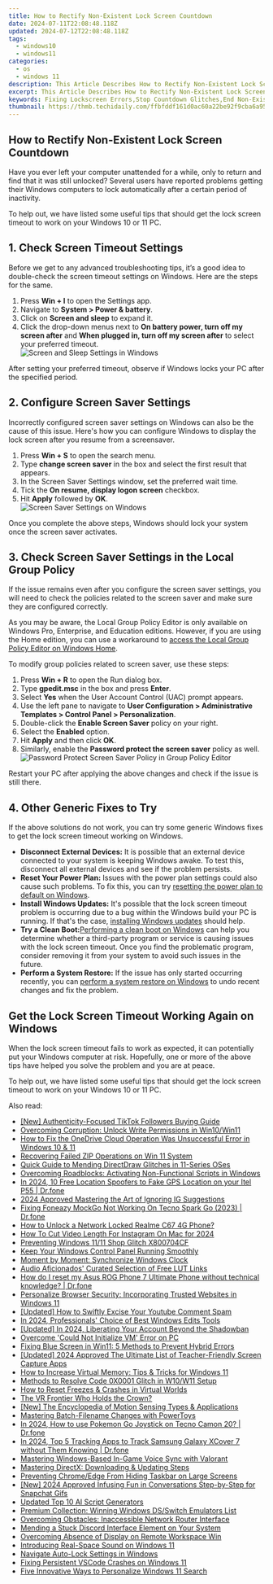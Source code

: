 ```yaml
---
title: How to Rectify Non-Existent Lock Screen Countdown
date: 2024-07-11T22:08:48.118Z
updated: 2024-07-12T22:08:48.118Z
tags:
  - windows10
  - windows11
categories:
  - os
  - windows 11
description: This Article Describes How to Rectify Non-Existent Lock Screen Countdown
excerpt: This Article Describes How to Rectify Non-Existent Lock Screen Countdown
keywords: Fixing Lockscreen Errors,Stop Countdown Glitches,End Non-Existent Timer,Resolve Lock Issue Quickly,Correct Screen Delay,Prevent Inaccurate Time,Mend Display Discrepancy
thumbnail: https://thmb.techidaily.com/ffbfddf161d0ac60a22be92f9cba6a955de35f0f8d89dbf512993c012ef61e6c.jpg
---
```


## How to Rectify Non-Existent Lock Screen Countdown

 Have you ever left your computer unattended for a while, only to return and find that it was still unlocked? Several users have reported problems getting their Windows computers to lock automatically after a certain period of inactivity.

 To help out, we have listed some useful tips that should get the lock screen timeout to work on your Windows 10 or 11 PC.

## 1\. Check Screen Timeout Settings

 Before we get to any advanced troubleshooting tips, it’s a good idea to double-check the screen timeout settings on Windows. Here are the steps for the same.

1. Press **Win + I** to open the Settings app.
2. Navigate to **System > Power & battery**.
3. Click on **Screen and sleep** to expand it.
4. Click the drop-down menus next to **On battery power, turn off my screen after** and **When plugged in, turn off my screen after** to select your preferred timeout.  
![Screen and Sleep Settings in Windows](https://static1.makeuseofimages.com/wordpress/wp-content/uploads/2023/09/screen-and-sleep-settings-in-windows.jpg)

 After setting your preferred timeout, observe if Windows locks your PC after the specified period.

## 2\. Configure Screen Saver Settings

 Incorrectly configured screen saver settings on Windows can also be the cause of this issue. Here's how you can configure Windows to display the lock screen after you resume from a screensaver.

1. Press **Win + S** to open the search menu.
2. Type **change screen saver** in the box and select the first result that appears.
3. In the Screen Saver Settings window, set the preferred wait time.
4. Tick the **On resume, display logon screen** checkbox.
5. Hit **Apply** followed by **OK**.  
![Screen Saver Settings on Windows](https://static1.makeuseofimages.com/wordpress/wp-content/uploads/2023/09/screen-saver-settings-on-windows.jpg)

 Once you complete the above steps, Windows should lock your system once the screen saver activates.

## 3\. Check Screen Saver Settings in the Local Group Policy

 If the issue remains even after you configure the screen saver settings, you will need to check the policies related to the screen saver and make sure they are configured correctly.

 As you may be aware, the Local Group Policy Editor is only available on Windows Pro, Enterprise, and Education editions. However, if you are using the Home edition, you can use a workaround to [access the Local Group Policy Editor on Windows Home](https://www.makeuseof.com/tag/access-group-policy-editor-even-windows-home-settings-try/).

 To modify group policies related to screen saver, use these steps:

1. Press **Win + R** to open the Run dialog box.
2. Type **gpedit.msc** in the box and press **Enter**.
3. Select **Yes** when the User Account Control (UAC) prompt appears.
4. Use the left pane to navigate to **User Configuration > Administrative Templates > Control Panel > Personalization**.
5. Double-click the **Enable Screen Saver** policy on your right.
6. Select the **Enabled** option.
7. Hit **Apply** and then click **OK**.
8. Similarly, enable the **Password protect the screen saver** policy as well.  
![Password Protect Screen Saver Policy in Group Policy Editor](https://static1.makeuseofimages.com/wordpress/wp-content/uploads/2023/09/password-protect-screen-saver-policy-in-group-policy-editor.jpg)

 Restart your PC after applying the above changes and check if the issue is still there.

## 4\. Other Generic Fixes to Try

 If the above solutions do not work, you can try some generic Windows fixes to get the lock screen timeout working on Windows.

* **Disconnect External Devices:** It is possible that an external device connected to your system is keeping Windows awake. To test this, disconnect all external devices and see if the problem persists.
* **Reset Your Power Plan:** Issues with the power plan settings could also cause such problems. To fix this, you can try [resetting the power plan to default on Windows](https://www.makeuseof.com/reset-power-plans-to-default-in-windows/).
* **Install Windows Updates:** It's possible that the lock screen timeout problem is occurring due to a bug within the Windows build your PC is running. If that's the case, [installing Windows updates](https://www.makeuseof.com/update-windows-manually/) should help.
* **Try a Clean Boot:**[Performing a clean boot on Windows](https://www.makeuseof.com/how-perform-clean-boot-windows-10/) can help you determine whether a third-party program or service is causing issues with the lock screen timeout. Once you find the problematic program, consider removing it from your system to avoid such issues in the future.
* **Perform a System Restore:** If the issue has only started occurring recently, you can [perform a system restore on Windows](https://www.makeuseof.com/use-system-restore-windows/) to undo recent changes and fix the problem.

## Get the Lock Screen Timeout Working Again on Windows

 When the lock screen timeout fails to work as expected, it can potentially put your Windows computer at risk. Hopefully, one or more of the above tips have helped you solve the problem and you are at peace.

 To help out, we have listed some useful tips that should get the lock screen timeout to work on your Windows 10 or 11 PC.



<ins class="adsbygoogle"
      style="display:block"
      data-ad-client="ca-pub-7571918770474297"
      data-ad-slot="8358498916"
      data-ad-format="auto"
      data-full-width-responsive="true"></ins>
<span class="atpl-alsoreadstyle">Also read:</span>
<div><ul>
<li><a href="https://tiktok-videos.techidaily.com/new-authenticity-focused-tiktok-followers-buying-guide/"><u>[New] Authenticity-Focused TikTok Followers Buying Guide</u></a></li>
<li><a href="https://windows11.techidaily.com/overcoming-corruption-unlock-write-permissions-in-win10win11/"><u>Overcoming Corruption: Unlock Write Permissions in Win10/Win11</u></a></li>
<li><a href="https://windows11.techidaily.com/how-to-fix-the-onedrive-cloud-operation-was-unsuccessful-error-in-windows-10-and-11/"><u>How to Fix the OneDrive Cloud Operation Was Unsuccessful Error in Windows 10 & 11</u></a></li>
<li><a href="https://windows11.techidaily.com/recovering-failed-zip-operations-on-win-11-system/"><u>Recovering Failed ZIP Operations on Win 11 System</u></a></li>
<li><a href="https://windows11.techidaily.com/quick-guide-to-mending-directdraw-glitches-in-11-series-oses/"><u>Quick Guide to Mending DirectDraw Glitches in 11-Series OSes</u></a></li>
<li><a href="https://windows11.techidaily.com/overcoming-roadblocks-activating-non-functional-scripts-in-windows/"><u>Overcoming Roadblocks: Activating Non-Functional Scripts in Windows</u></a></li>
<li><a href="https://android-location.techidaily.com/in-2024-10-free-location-spoofers-to-fake-gps-location-on-your-itel-p55-drfone-by-drfone-virtual/"><u>In 2024, 10 Free Location Spoofers to Fake GPS Location on your Itel P55 | Dr.fone</u></a></li>
<li><a href="https://instagram-videos.techidaily.com/2024-approved-mastering-the-art-of-ignoring-ig-suggestions/"><u>2024 Approved  Mastering the Art of Ignoring IG Suggestions</u></a></li>
<li><a href="https://fake-location.techidaily.com/fixing-foneazy-mockgo-not-working-on-tecno-spark-go-2023-drfone-by-drfone-virtual-android/"><u>Fixing Foneazy MockGo Not Working On Tecno Spark Go (2023) | Dr.fone</u></a></li>
<li><a href="https://easy-unlock-android.techidaily.com/how-to-unlock-a-network-locked-realme-c67-4g-phone-by-drfone-android/"><u>How to Unlock a Network Locked Realme C67 4G Phone?</u></a></li>
<li><a href="https://instagram-video-files.techidaily.com/how-to-cut-video-length-for-instagram-on-mac-for-2024/"><u>How To Cut Video Length For Instagram On Mac for 2024</u></a></li>
<li><a href="https://windows11.techidaily.com/preventing-windows-1111-shop-glitch-x800704cf/"><u>Preventing Windows 11/11 Shop Glitch X800704CF</u></a></li>
<li><a href="https://windows11.techidaily.com/keep-your-windows-control-panel-running-smoothly/"><u>Keep Your Windows Control Panel Running Smoothly</u></a></li>
<li><a href="https://windows11.techidaily.com/moment-by-moment-synchronize-windows-clock/"><u>Moment by Moment: Synchronize Windows Clock</u></a></li>
<li><a href="https://extra-information.techidaily.com/audio-aficionados-curated-selection-of-free-lut-links/"><u>Audio Aficionados' Curated Selection of Free LUT Links</u></a></li>
<li><a href="https://techidaily.com/how-do-i-reset-my-asus-rog-phone-7-ultimate-phone-without-technical-knowledge-drfone-by-drfone-reset-android-reset-android/"><u>How do I reset my Asus ROG Phone 7 Ultimate Phone without technical knowledge? | Dr.fone</u></a></li>
<li><a href="https://windows11.techidaily.com/personalize-browser-security-incorporating-trusted-websites-in-windows-11/"><u>Personalize Browser Security: Incorporating Trusted Websites in Windows 11</u></a></li>
<li><a href="https://facebook-video-share.techidaily.com/updated-how-to-swiftly-excise-your-youtube-comment-spam/"><u>[Updated] How to Swiftly Excise Your Youtube Comment Spam</u></a></li>
<li><a href="https://fox-friendly.techidaily.com/in-2024-professionals-choice-of-best-windows-edits-tools/"><u>In 2024, Professionals' Choice of Best Windows Edits Tools</u></a></li>
<li><a href="https://tiktok-clips.techidaily.com/updated-in-2024-liberating-your-account-beyond-the-shadowban/"><u>[Updated] In 2024, Liberating Your Account  Beyond the Shadowban</u></a></li>
<li><a href="https://windows11.techidaily.com/overcome-could-not-initialize-vm-error-on-pc/"><u>Overcome 'Could Not Initialize VM' Error on PC</u></a></li>
<li><a href="https://windows11.techidaily.com/fixing-blue-screen-in-win11-5-methods-to-prevent-hybrid-errors/"><u>Fixing Blue Screen in Win11: 5 Methods to Prevent Hybrid Errors</u></a></li>
<li><a href="https://screen-recording.techidaily.com/updated-2024-approved-the-ultimate-list-of-teacher-friendly-screen-capture-apps/"><u>[Updated] 2024 Approved  The Ultimate List of Teacher-Friendly Screen Capture Apps</u></a></li>
<li><a href="https://windows11.techidaily.com/how-to-increase-virtual-memory-tips-and-tricks-for-windows-11/"><u>How to Increase Virtual Memory: Tips & Tricks for Windows 11</u></a></li>
<li><a href="https://windows11.techidaily.com/methods-to-resolve-code-0x0001-glitch-in-w10w11-setup/"><u>Methods to Resolve Code 0X0001 Glitch in W10/W11 Setup</u></a></li>
<li><a href="https://windows11.techidaily.com/how-to-reset-freezes-and-crashes-in-virtual-worlds/"><u>How to Reset Freezes & Crashes in Virtual Worlds</u></a></li>
<li><a href="https://extra-tips.techidaily.com/the-vr-frontier-who-holds-the-crown/"><u>The VR Frontier  Who Holds the Crown?</u></a></li>
<li><a href="https://some-tips.techidaily.com/new-the-encyclopedia-of-motion-sensing-types-and-applications/"><u>[New] The Encyclopedia of Motion Sensing  Types & Applications</u></a></li>
<li><a href="https://windows11.techidaily.com/mastering-batch-filename-changes-with-powertoys/"><u>Mastering Batch-Filename Changes with PowerToys</u></a></li>
<li><a href="https://android-pokemon-go.techidaily.com/in-2024-how-to-use-pokemon-go-joystick-on-tecno-camon-20-drfone-by-drfone-virtual-android/"><u>In 2024, How to use Pokemon Go Joystick on Tecno Camon 20? | Dr.fone</u></a></li>
<li><a href="https://android-location-track.techidaily.com/in-2024-top-5-tracking-apps-to-track-samsung-galaxy-xcover-7-without-them-knowing-drfone-by-drfone-virtual-android/"><u>In 2024, Top 5 Tracking Apps to Track Samsung Galaxy XCover 7 without Them Knowing | Dr.fone</u></a></li>
<li><a href="https://windows11.techidaily.com/mastering-windows-based-in-game-voice-sync-with-valorant/"><u>Mastering Windows-Based In-Game Voice Sync with Valorant</u></a></li>
<li><a href="https://windows11.techidaily.com/mastering-directx-downloading-and-updating-steps/"><u>Mastering DirectX: Downloading & Updating Steps</u></a></li>
<li><a href="https://windows11.techidaily.com/preventing-chromeedge-from-hiding-taskbar-on-large-screens/"><u>Preventing Chrome/Edge From Hiding Taskbar on Large Screens</u></a></li>
<li><a href="https://snapchat-videos.techidaily.com/new-2024-approved-infusing-fun-in-conversations-step-by-step-for-snapchat-gifs/"><u>[New] 2024 Approved  Infusing Fun in Conversations  Step-by-Step for Snapchat Gifs</u></a></li>
<li><a href="https://ai-voice-clone.techidaily.com/updated-top-10-ai-script-generators/"><u>Updated Top 10 AI Script Generators</u></a></li>
<li><a href="https://windows11.techidaily.com/premium-collection-winning-windows-dsswitch-emulators-list/"><u>Premium Collection: Winning Windows DS/Switch Emulators List</u></a></li>
<li><a href="https://windows11.techidaily.com/overcoming-obstacles-inaccessible-network-router-interface/"><u>Overcoming Obstacles: Inaccessible Network Router Interface</u></a></li>
<li><a href="https://windows11.techidaily.com/mending-a-stuck-discord-interface-element-on-your-system/"><u>Mending a Stuck Discord Interface Element on Your System</u></a></li>
<li><a href="https://windows11.techidaily.com/overcoming-absence-of-display-on-remote-workspace-win/"><u>Overcoming Absence of Display on Remote Workspace Win</u></a></li>
<li><a href="https://windows11.techidaily.com/introducing-real-space-sound-on-windows-11/"><u>Introducing Real-Space Sound on Windows 11</u></a></li>
<li><a href="https://windows11.techidaily.com/navigate-auto-lock-settings-in-windows/"><u>Navigate Auto-Lock Settings in Windows</u></a></li>
<li><a href="https://windows11.techidaily.com/fixing-persistent-vscode-crashes-on-windows-11/"><u>Fixing Persistent VSCode Crashes on Windows 11</u></a></li>
<li><a href="https://windows11.techidaily.com/five-innovative-ways-to-personalize-windows-11-search/"><u>Five Innovative Ways to Personalize Windows 11 Search</u></a></li>
</ul></div>
